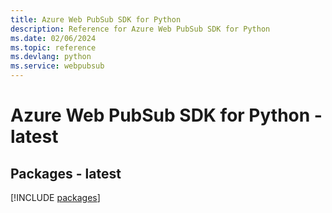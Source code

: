 ```yaml
---
title: Azure Web PubSub SDK for Python
description: Reference for Azure Web PubSub SDK for Python
ms.date: 02/06/2024
ms.topic: reference
ms.devlang: python
ms.service: webpubsub
---
```

# Azure Web PubSub SDK for Python - latest
## Packages - latest
[!INCLUDE [packages](web-pubsub-index.md)]